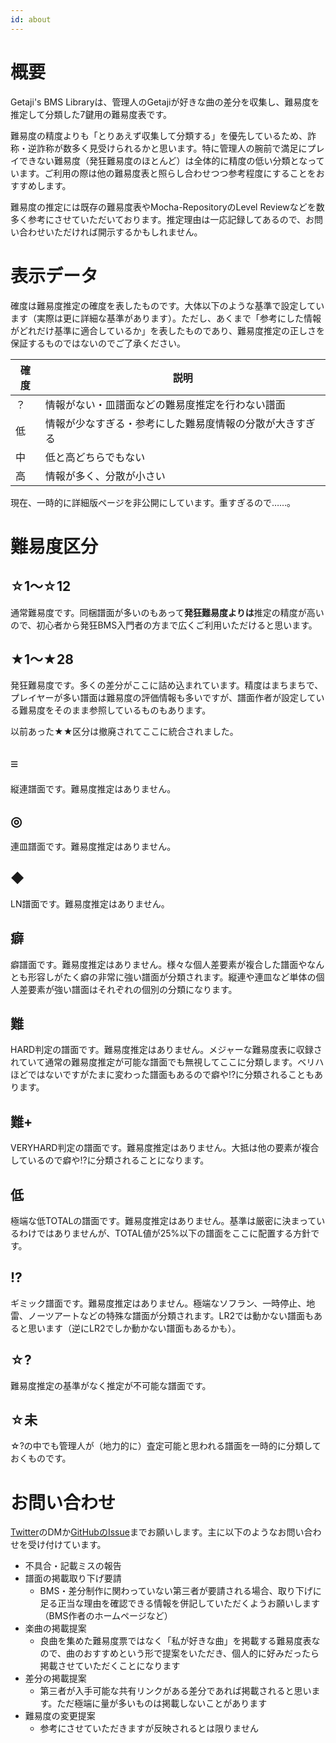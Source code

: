 ```yaml
---
id: about
---
```

# 概要

Getaji's BMS Libraryは、管理人のGetajiが好きな曲の差分を収集し、難易度を推定して分類した7鍵用の難易度表です。

難易度の精度よりも「とりあえず収集して分類する」を優先しているため、詐称・逆詐称が数多く見受けられるかと思います。特に管理人の腕前で満足にプレイできない難易度（発狂難易度のほとんど）は全体的に精度の低い分類となっています。ご利用の際は他の難易度表と照らし合わせつつ参考程度にすることをおすすめします。

難易度の推定には既存の難易度表やMocha-RepositoryのLevel Reviewなどを数多く参考にさせていただいております。推定理由は一応記録してあるので、お問い合わせいただければ開示するかもしれません。

# 表示データ

確度は難易度推定の確度を表したものです。大体以下のような基準で設定しています（実際は更に詳細な基準があります）。ただし、あくまで「参考にした情報がどれだけ基準に適合しているか」を表したものであり、難易度推定の正しさを保証するものではないのでご了承ください。

| 確度 | 説明 |
| -- | -- |
|？|情報がない・皿譜面などの難易度推定を行わない譜面|
|低|情報が少なすぎる・参考にした難易度情報の分散が大きすぎる|
|中|低と高どちらでもない|
|高|情報が多く、分散が小さい|

現在、一時的に詳細版ページを非公開にしています。重すぎるので……。

# 難易度区分

## ☆1～☆12

通常難易度です。同梱譜面が多いのもあって**発狂難易度よりは**推定の精度が高いので、初心者から発狂BMS入門者の方まで広くご利用いただけると思います。

## ★1～★28

発狂難易度です。多くの差分がここに詰め込まれています。精度はまちまちで、プレイヤーが多い譜面は難易度の評価情報も多いですが、譜面作者が設定している難易度をそのまま参照しているものもあります。

以前あった★★区分は撤廃されてここに統合されました。

## ≡

縦連譜面です。難易度推定はありません。

## ◎

連皿譜面です。難易度推定はありません。

## ◆

LN譜面です。難易度推定はありません。

## 癖

癖譜面です。難易度推定はありません。様々な個人差要素が複合した譜面やなんとも形容しがたく癖の非常に強い譜面が分類されます。縦連や連皿など単体の個人差要素が強い譜面はそれぞれの個別の分類になります。

## 難

HARD判定の譜面です。難易度推定はありません。メジャーな難易度表に収録されていて通常の難易度推定が可能な譜面でも無視してここに分類します。ベリハほどではないですがたまに変わった譜面もあるので癖や!?に分類されることもあります。

## 難+

VERYHARD判定の譜面です。難易度推定はありません。大抵は他の要素が複合しているので癖や!?に分類されることになります。

## 低

極端な低TOTALの譜面です。難易度推定はありません。基準は厳密に決まっているわけではありませんが、TOTAL値が25%以下の譜面をここに配置する方針です。

## !?

ギミック譜面です。難易度推定はありません。極端なソフラン、一時停止、地雷、ノーツアートなどの特殊な譜面が分類されます。LR2では動かない譜面もあると思います（逆にLR2でしか動かない譜面もあるかも）。

## ☆?

難易度推定の基準がなく推定が不可能な譜面です。

## ☆未

☆?の中でも管理人が（地力的に）査定可能と思われる譜面を一時的に分類しておくものです。

# お問い合わせ

[Twitter](https://twitter.com/Getaji)のDMか[GitHubのIssue](https://github.com/Getaji/getaji-bms-library/issues)までお願いします。主に以下のようなお問い合わせを受け付けています。

- 不具合・記載ミスの報告
- 譜面の掲載取り下げ要請
    - BMS・差分制作に関わっていない第三者が要請される場合、取り下げに足る正当な理由を確認できる情報を併記していただくようお願いします（BMS作者のホームページなど）
- 楽曲の掲載提案
    - 良曲を集めた難易度票ではなく「私が好きな曲」を掲載する難易度表なので、曲のおすすめという形で提案をいただき、個人的に好みだったら掲載させていただくことになります
- 差分の掲載提案
    - 第三者が入手可能な共有リンクがある差分であれば掲載されると思います。ただ極端に量が多いものは掲載しないことがあります
- 難易度の変更提案
    - 参考にさせていただきますが反映されるとは限りません